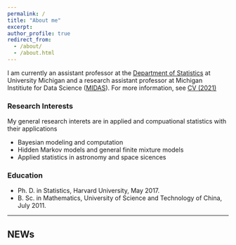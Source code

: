 ```yaml
---
permalink: /
title: "About me"
excerpt: 
author_profile: true
redirect_from: 
  - /about/
  - /about.html
---
```


I am currently an assistant professor at the [Department of Statistics](https://lsa.umich.edu/stats) at University Michigan 
and a research assistant professor at Michigan Institiute for Data Science ([MIDAS](https://midas.umich.edu/)). 
For more information, see [CV (2021)](../files/CV_YangChen_2021.pdf)

### Research Interests
My general research interets are in applied and compuational statistics with their applications
* Bayesian modeling and computation
* Hidden Markov models and general finite mixture models
* Applied statistics in astronomy and space sicences

### Education
* Ph. D. in Statistics, Harvard University, May 2017.
* B. Sc. in Mathematics, University of Science and Technology of China, July 2011.

---
## NEWs

